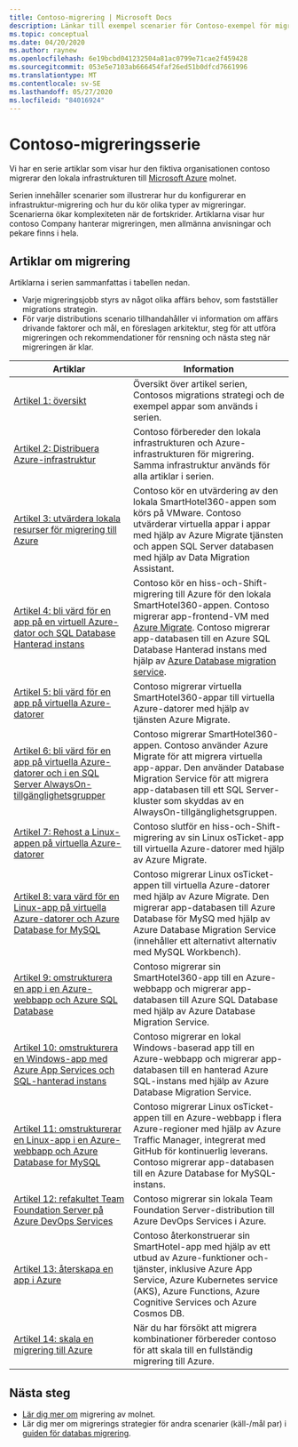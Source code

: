 ```yaml
---
title: Contoso-migrering | Microsoft Docs
description: Länkar till exempel scenarier för Contoso-exempel för migrering till Azure.
ms.topic: conceptual
ms.date: 04/20/2020
ms.author: raynew
ms.openlocfilehash: 6e19bcbd041232504a81ac0799e71cae2f459428
ms.sourcegitcommit: 053e5e7103ab666454faf26ed51b0dfcd7661996
ms.translationtype: MT
ms.contentlocale: sv-SE
ms.lasthandoff: 05/27/2020
ms.locfileid: "84016924"
---
```

# <a name="contoso-migration-series"></a>Contoso-migreringsserie


Vi har en serie artiklar som visar hur den fiktiva organisationen contoso migrerar den lokala infrastrukturen till [Microsoft Azure](https://azure.microsoft.com/overview/what-is-azure/) molnet. 

Serien innehåller scenarier som illustrerar hur du konfigurerar en infrastruktur-migrering och hur du kör olika typer av migreringar. Scenarierna ökar komplexiteten när de fortskrider. Artiklarna visar hur contoso Company hanterar migreringen, men allmänna anvisningar och pekare finns i hela.

## <a name="migration-articles"></a>Artiklar om migrering

Artiklarna i serien sammanfattas i tabellen nedan.  

- Varje migreringsjobb styrs av något olika affärs behov, som fastställer migrations strategin.
- För varje distributions scenario tillhandahåller vi information om affärs drivande faktorer och mål, en föreslagen arkitektur, steg för att utföra migreringen och rekommendationer för rensning och nästa steg när migreringen är klar.


**Artiklar** | **Information** 
--- | --- 
[Artikel 1: översikt](https://docs.microsoft.com/azure/architecture/cloud-adoption/migrate/azure-best-practices/contoso-migration-overview) | Översikt över artikel serien, Contosos migrations strategi och de exempel appar som används i serien. 
[Artikel 2: Distribuera Azure-infrastruktur](https://docs.microsoft.com/azure/architecture/cloud-adoption/migrate/azure-best-practices/contoso-migration-infrastructure) | Contoso förbereder den lokala infrastrukturen och Azure-infrastrukturen för migrering. Samma infrastruktur används för alla artiklar i serien. 
[Artikel 3: utvärdera lokala resurser för migrering till Azure](https://docs.microsoft.com/azure/cloud-adoption-framework/migrate/azure-migration-guide/assess?tabs=Tools)  | Contoso kör en utvärdering av den lokala SmartHotel360-appen som körs på VMware. Contoso utvärderar virtuella appar i appar med hjälp av Azure Migrate tjänsten och appen SQL Server databasen med hjälp av Data Migration Assistant.
[Artikel 4: bli värd för en app på en virtuell Azure-dator och SQL Database Hanterad instans](https://docs.microsoft.com/azure/architecture/cloud-adoption/migrate/azure-best-practices/contoso-migration-rehost-vm-sql-managed-instance) | Contoso kör en hiss-och-Shift-migrering till Azure för den lokala SmartHotel360-appen. Contoso migrerar app-frontend-VM med [Azure Migrate](https://docs.microsoft.com/azure/migrate/migrate-services-overview). Contoso migrerar app-databasen till en Azure SQL Database Hanterad instans med hjälp av [Azure Database migration service](https://docs.microsoft.com/azure/dms/dms-overview).
[Artikel 5: bli värd för en app på virtuella Azure-datorer](https://docs.microsoft.com/azure/architecture/cloud-adoption/migrate/azure-best-practices/contoso-migration-rehost-vm) | Contoso migrerar virtuella SmartHotel360-appar till virtuella Azure-datorer med hjälp av tjänsten Azure Migrate. 
[Artikel 6: bli värd för en app på virtuella Azure-datorer och i en SQL Server AlwaysOn-tillgänglighetsgrupper](https://docs.microsoft.com/azure/architecture/cloud-adoption/migrate/azure-best-practices/contoso-migration-rehost-vm-sql-ag) | Contoso migrerar SmartHotel360-appen. Contoso använder Azure Migrate för att migrera virtuella app-appar. Den använder Database Migration Service för att migrera app-databasen till ett SQL Server-kluster som skyddas av en AlwaysOn-tillgänglighetsgruppen. 
[Artikel 7: Rehost a Linux-appen på virtuella Azure-datorer](https://docs.microsoft.com/azure/architecture/cloud-adoption/migrate/azure-best-practices/contoso-migration-rehost-linux-vm) | Contoso slutför en hiss-och-Shift-migrering av sin Linux osTicket-app till virtuella Azure-datorer med hjälp av Azure Migrate.
[Artikel 8: vara värd för en Linux-app på virtuella Azure-datorer och Azure Database for MySQL](https://docs.microsoft.com/azure/architecture/cloud-adoption/migrate/azure-best-practices/contoso-migration-rehost-linux-vm-mysql) | Contoso migrerar Linux osTicket-appen till virtuella Azure-datorer med hjälp av Azure Migrate. Den migrerar app-databasen till Azure Database för MySQ med hjälp av Azure Database Migration Service (innehåller ett alternativt alternativ med MySQL Workbench).
[Artikel 9: omstrukturera en app i en Azure-webbapp och Azure SQL Database](https://docs.microsoft.com/azure/architecture/cloud-adoption/migrate/azure-best-practices/contoso-migration-refactor-web-app-sql) | Contoso migrerar sin SmartHotel360-app till en Azure-webbapp och migrerar app-databasen till Azure SQL Database med hjälp av Azure Database Migration Service.
[Artikel 10: omstrukturera en Windows-app med Azure App Services och SQL-hanterad instans](https://docs.microsoft.com/azure/cloud-adoption-framework/migrate/azure-best-practices/contoso-migration-refactor-web-app-sql-managed-instance) | Contoso migrerar en lokal Windows-baserad app till en Azure-webbapp och migrerar app-databasen till en hanterad Azure SQL-instans med hjälp av Azure Database Migration Service.
[Artikel 11: omstrukturerar en Linux-app i en Azure-webbapp och Azure Database for MySQL](https://docs.microsoft.com/azure/architecture/cloud-adoption/migrate/azure-best-practices/contoso-migration-refactor-linux-app-service-mysql) | Contoso migrerar Linux osTicket-appen till en Azure-webbapp i flera Azure-regioner med hjälp av Azure Traffic Manager, integrerat med GitHub för kontinuerlig leverans. Contoso migrerar app-databasen till en Azure Database for MySQL-instans. 
[Artikel 12: refakultet Team Foundation Server på Azure DevOps Services](https://docs.microsoft.com/azure/architecture/cloud-adoption/migrate/azure-best-practices/contoso-migration-tfs-vsts) | Contoso migrerar sin lokala Team Foundation Server-distribution till Azure DevOps Services i Azure.
[Artikel 13: återskapa en app i Azure](https://docs.microsoft.com/azure/architecture/cloud-adoption/migrate/azure-best-practices/contoso-migration-rebuild) | Contoso återkonstruerar sin SmartHotel-app med hjälp av ett utbud av Azure-funktioner och-tjänster, inklusive Azure App Service, Azure Kubernetes service (AKS), Azure Functions, Azure Cognitive Services och Azure Cosmos DB.
[Artikel 14: skala en migrering till Azure](https://docs.microsoft.com/azure/architecture/cloud-adoption/migrate/azure-best-practices/contoso-migration-scale) | När du har försökt att migrera kombinationer förbereder contoso för att skala till en fullständig migrering till Azure.



## <a name="next-steps"></a>Nästa steg

- [Lär dig mer om](https://docs.microsoft.com/azure/architecture/cloud-adoption/migrate/) migrering av molnet.
- Lär dig mer om migrerings strategier för andra scenarier (käll-/mål par) i [guiden för databas migrering](https://datamigration.microsoft.com/).

